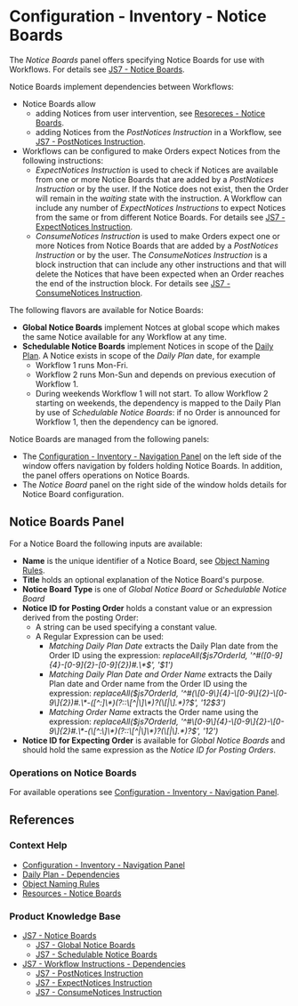 # Configuration - Inventory - Notice Boards

The *Notice Boards* panel offers specifying Notice Boards for use with Workflows. For details see [JS7 - Notice Boards](https://kb.sos-berlin.com/display/JS7/JS7+-+Notice+Boards).

Notice Boards implement dependencies between Workflows:

- Notice Boards allow
  - adding Notices from user intervention, see [Resoreces - Notice Boards](/resources-notice-boards).
  - adding Notices from the *PostNotices Instruction* in a Workflow, see [JS7 - PostNotices Instruction](https://kb.sos-berlin.com/display/JS7/JS7+-+PostNotices+Instruction).
- Workflows can be configured to make Orders expect Notices from the following instructions:
  - *ExpectNotices Instruction* is used to check if Notices are available from one or more Notice Boards that are added by a *PostNotices Instruction* or by the user. If the Notice does not exist, then the Order will remain in the *waiting* state with the instruction. A Workflow can include any number of *ExpectNotices Instructions* to expect Notices from the same or from different Notice Boards. For details see [JS7 - ExpectNotices Instruction](https://kb.sos-berlin.com/display/JS7/JS7+-+ExpectNotices+Instruction).
  - *ConsumeNotices Instruction* is used to make Orders expect one or more Notices from Notice Boards that are added by a *PostNotices Instruction* or by the user. The *ConsumeNotices Instruction* is a block instruction that can include any other instructions and that will delete the Notices that have been expected when an Order reaches the end of the instruction block. For details see [JS7 - ConsumeNotices Instruction](https://kb.sos-berlin.com/display/JS7/JS7+-+ConsumeNotices+Instruction).

The following flavors are available for Notice Boards:

- **Global Notice Boards** implement Notces at global scope which makes the same Notice available for any Workflow at any time.
- **Schedulable Notice Boards** implement Notices in scope of the [Daily Plan](/daily-plan). A Notice exists in scope of the *Daily Plan* date, for example
  - Workflow 1 runs Mon-Fri.
  - Workflow 2 runs Mon-Sun and depends on previous execution of Workflow 1.
  - During weekends Workflow 1 will not start. To allow Workflow 2 starting on weekends, the dependency is mapped to the Daily Plan by use of *Schedulable Notice Boards*: if no Order is announced for Workflow 1, then the dependency can be ignored.

Notice Boards are managed from the following panels:

- The [Configuration - Inventory - Navigation Panel](/configuration-inventory-navigation) on the left side of the window offers navigation by folders holding Notice Boards. In addition, the panel offers operations on Notice Boards.
- The *Notice Board* panel on the right side of the window holds details for Notice Board configuration.

## Notice Boards Panel

For a Notice Board the following inputs are available:

- **Name** is the unique identifier of a Notice Board, see [Object Naming Rules](/object-naming-rules).
- **Title** holds an optional explanation of the Notice Board's purpose.
- **Notice Board Type** is one of *Global Notice Board* or *Schedulable Notice Board*
- **Notice ID for Posting Order** holds a constant value or an expression derived from the posting Order:
  - A string can be used specifying a constant value.
  - A Regular Expression can be used:
    - *Matching Daily Plan Date* extracts the Daily Plan date from the Order ID using the expression: *replaceAll($js7OrderId, '^#([0-9]{4}-[0-9]{2}-[0-9]{2})#.\*$', '$1')*
    - *Matching Daily Plan Date and Order Name* extracts the Daily Plan date and Order name from the Order ID using the expression: *replaceAll($js7OrderId, '^#(\[0-9\]{4}-\[0-9\]{2}-\[0-9\]{2})#.\*-([^:]\*)(?::\[^|\]\*)?(\[|\].*)?$', '$1$2$3')*
    - *Matching Order Name* extracts the Order name using the expression: *replaceAll($js7OrderId, '^#\[0-9\]{4}-\[0-9\]{2}-\[0-9\]{2}#.\*-(\[^:\]\*)(?::\[^|\]\*)?(\[|\].*)?$', '$1$2')*
- **Notice ID for Expecting Order** is available for *Global Notice Boards* and should hold the same expression as the *Notice ID for Posting Orders*.

### Operations on Notice Boards

For available operations see [Configuration - Inventory - Navigation Panel](/configuration-inventory-navigation).

## References

### Context Help

- [Configuration - Inventory - Navigation Panel](/configuration-inventory-navigation)
- [Daily Plan - Dependencies](/daily-plan-dependencies)
- [Object Naming Rules](/object-naming-rules)
- [Resources - Notice Boards](/resources-notice-boards)

### Product Knowledge Base

- [JS7 - Notice Boards](https://kb.sos-berlin.com/display/JS7/JS7+-+Notice+Boards)
  - [JS7 - Global Notice Boards](https://kb.sos-berlin.com/display/JS7/JS7+-+Global+Notice+Boards)
  - [JS7 - Schedulable Notice Boards](https://kb.sos-berlin.com/display/JS7/JS7+-+Schedulable+Notice+Boards)
- [JS7 - Workflow Instructions - Dependencies](https://kb.sos-berlin.com/display/JS7/JS7+-+Workflow+Instructions+-+Dependencies)  
  - [JS7 - PostNotices Instruction](https://kb.sos-berlin.com/display/JS7/JS7+-+PostNotices+Instruction)
  - [JS7 - ExpectNotices Instruction](https://kb.sos-berlin.com/display/JS7/JS7+-+ExpectNotices+Instruction)
  - [JS7 - ConsumeNotices Instruction](https://kb.sos-berlin.com/display/JS7/JS7+-+ConsumeNotices+Instruction)
